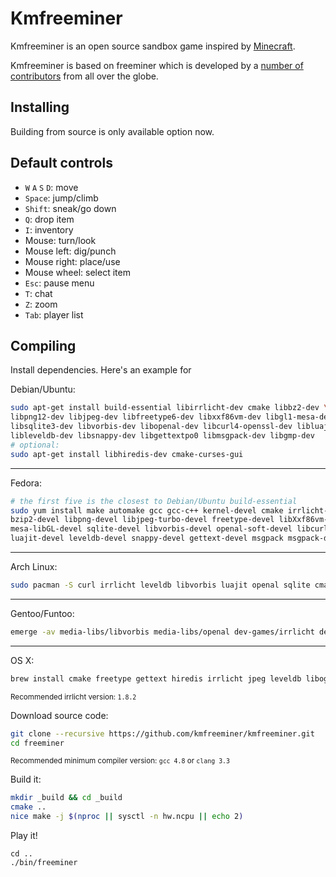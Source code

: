 # Kmfreeminer

Kmfreeminer is an open source sandbox game inspired by [Minecraft](https://minecraft.net/).

Kmfreeminer is based on freeminer which is developed by a [number of contributors](https://github.com/freeminer/freeminer/graphs/contributors) from all over the globe.

## Installing
Building from source is only available option now.

## Default controls
- `W` `A` `S` `D`: move
- `Space`: jump/climb
- `Shift`: sneak/go down
- `Q`: drop item
- `I`: inventory
- Mouse: turn/look
- Mouse left: dig/punch
- Mouse right: place/use
- Mouse wheel: select item
- `Esc`: pause menu
- `T`: chat
- `Z`: zoom
- `Tab`: player list

## Compiling
Install dependencies. Here's an example for

Debian/Ubuntu:
```bash
sudo apt-get install build-essential libirrlicht-dev cmake libbz2-dev \
libpng12-dev libjpeg-dev libfreetype6-dev libxxf86vm-dev libgl1-mesa-dev \
libsqlite3-dev libvorbis-dev libopenal-dev libcurl4-openssl-dev libluajit-5.1-dev \
libleveldb-dev libsnappy-dev libgettextpo0 libmsgpack-dev libgmp-dev
# optional:
sudo apt-get install libhiredis-dev cmake-curses-gui
```
___
Fedora:
```bash
# the first five is the closest to Debian/Ubuntu build-essential
sudo yum install make automake gcc gcc-c++ kernel-devel cmake irrlicht-devel \
bzip2-devel libpng-devel libjpeg-turbo-devel freetype-devel libXxf86vm-devel \
mesa-libGL-devel sqlite-devel libvorbis-devel openal-soft-devel libcurl-devel \
luajit-devel leveldb-devel snappy-devel gettext-devel msgpack msgpack-devel
```
___
Arch Linux:
```bash
sudo pacman -S curl irrlicht leveldb libvorbis luajit openal sqlite cmake msgpack-c
```
___
Gentoo/Funtoo:
```bash
emerge -av media-libs/libvorbis media-libs/openal dev-games/irrlicht dev-libs/msgpack dev-libs/leveldb
```
___
OS X:
```bash
brew install cmake freetype gettext hiredis irrlicht jpeg leveldb libogg libvorbis luajit msgpack
```

<sup>Recommended irrlicht version: `1.8.2`</sup>

Download source code:
```bash
git clone --recursive https://github.com/kmfreeminer/kmfreeminer.git
cd freeminer
```

<sup>Recommended minimum compiler version: `gcc 4.8` or `clang 3.3`</sup>

Build it:
```bash
mkdir _build && cd _build
cmake ..
nice make -j $(nproc || sysctl -n hw.ncpu || echo 2)
```

Play it!
```
cd ..
./bin/freeminer
```
